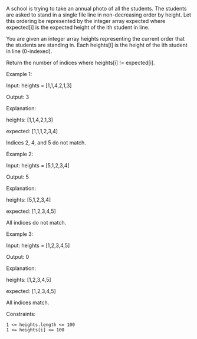 


A school is trying to take an annual photo of all the students. The students are asked to stand in a single file line in non-decreasing order by height. Let this ordering be represented by the integer array expected where expected[i] is the expected height of the ith student in line.

You are given an integer array heights representing the current order that the students are standing in. Each heights[i] is the height of the ith student in line (0-indexed).

Return the number of indices where heights[i] != expected[i].

 

Example 1:

Input: heights = [1,1,4,2,1,3]

Output: 3

Explanation:

heights:  [1,1,4,2,1,3]

expected: [1,1,1,2,3,4]

Indices 2, 4, and 5 do not match.

Example 2:

Input: heights = [5,1,2,3,4]

Output: 5

Explanation:

heights:  [5,1,2,3,4]

expected: [1,2,3,4,5]

All indices do not match.

Example 3:

Input: heights = [1,2,3,4,5]

Output: 0

Explanation:

heights:  [1,2,3,4,5]

expected: [1,2,3,4,5]

All indices match.

 

Constraints:

    1 <= heights.length <= 100
    1 <= heights[i] <= 100

